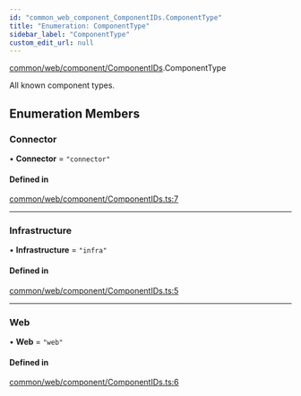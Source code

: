 ```yaml
---
id: "common_web_component_ComponentIDs.ComponentType"
title: "Enumeration: ComponentType"
sidebar_label: "ComponentType"
custom_edit_url: null
---
```


[common/web/component/ComponentIDs](../modules/common_web_component_ComponentIDs.md).ComponentType

All known component types.

## Enumeration Members

### Connector

• **Connector** = ``"connector"``

#### Defined in

[common/web/component/ComponentIDs.ts:7](https://github.com/Soroush9978/rds-ng/blob/3365237/src/common/web/component/ComponentIDs.ts#L7)

___

### Infrastructure

• **Infrastructure** = ``"infra"``

#### Defined in

[common/web/component/ComponentIDs.ts:5](https://github.com/Soroush9978/rds-ng/blob/3365237/src/common/web/component/ComponentIDs.ts#L5)

___

### Web

• **Web** = ``"web"``

#### Defined in

[common/web/component/ComponentIDs.ts:6](https://github.com/Soroush9978/rds-ng/blob/3365237/src/common/web/component/ComponentIDs.ts#L6)
